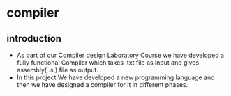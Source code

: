 # compiler
## introduction
- As part of our Compiler design Laboratory Course we have developed
a fully functional Compiler which takes .txt file as input and gives
assembly( .s ) file as output.
- In this project We have developed a new
programming language and then we have designed a compiler for it
in different phases.
